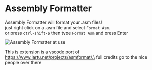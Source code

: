 # Assembly Formatter

Assembly Formatter will format your .asm files!\
just right click on a .asm file and select `Format Asm`.\
or press `ctrl-shift-p` then type `Format Asm` and press Enter

![Assembly Formatter at use](https://i.imgur.com/INc2uh3.png)

This is extension is a vscode port of https://www.lartu.net/projects/asmformat/.\
full credits go to the nice people over there